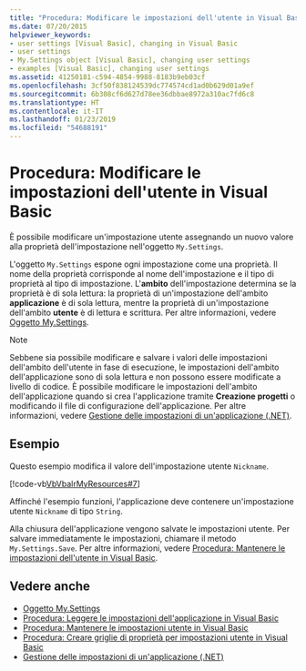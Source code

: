 ```yaml
---
title: "Procedura: Modificare le impostazioni dell'utente in Visual Basic"
ms.date: 07/20/2015
helpviewer_keywords:
- user settings [Visual Basic], changing in Visual Basic
- user settings
- My.Settings object [Visual Basic], changing user settings
- examples [Visual Basic], changing user settings
ms.assetid: 41250181-c594-4854-9988-8183b9eb03cf
ms.openlocfilehash: 3cf50f838124539dc774574cd1ad0b629d01a9ef
ms.sourcegitcommit: 6b308cf6d627d78ee36dbbae8972a310ac7fd6c8
ms.translationtype: HT
ms.contentlocale: it-IT
ms.lasthandoff: 01/23/2019
ms.locfileid: "54688191"
---
```

# <a name="how-to-change-user-settings-in-visual-basic"></a>Procedura: Modificare le impostazioni dell'utente in Visual Basic
È possibile modificare un'impostazione utente assegnando un nuovo valore alla proprietà dell'impostazione nell'oggetto `My.Settings`.  
  
 L'oggetto `My.Settings` espone ogni impostazione come una proprietà. Il nome della proprietà corrisponde al nome dell'impostazione e il tipo di proprietà al tipo di impostazione. L'**ambito** dell'impostazione determina se la proprietà è di sola lettura: la proprietà di un'impostazione dell'ambito **applicazione** è di sola lettura, mentre la proprietà di un'impostazione dell'ambito **utente** è di lettura e scrittura. Per altre informazioni, vedere [Oggetto My.Settings](../../../../visual-basic/language-reference/objects/my-settings-object.md).  
  
> [!NOTE]
>  Sebbene sia possibile modificare e salvare i valori delle impostazioni dell'ambito dell'utente in fase di esecuzione, le impostazioni dell'ambito dell'applicazione sono di sola lettura e non possono essere modificate a livello di codice. È possibile modificare le impostazioni dell'ambito dell'applicazione quando si crea l'applicazione tramite **Creazione progetti** o modificando il file di configurazione dell'applicazione. Per altre informazioni, vedere [Gestione delle impostazioni di un'applicazione (.NET)](/visualstudio/ide/managing-application-settings-dotnet).  
  
## <a name="example"></a>Esempio  
 Questo esempio modifica il valore dell'impostazione utente `Nickname`.  
  
 [!code-vb[VbVbalrMyResources#7](../../../../visual-basic/developing-apps/programming/app-settings/codesnippet/VisualBasic/how-to-change-user-settings_1.vb)]  
  
 Affinché l'esempio funzioni, l'applicazione deve contenere un'impostazione utente `Nickname` di tipo `String`.  
  
 Alla chiusura dell'applicazione vengono salvate le impostazioni utente. Per salvare immediatamente le impostazioni, chiamare il metodo `My.Settings.Save`. Per altre informazioni, vedere [Procedura: Mantenere le impostazioni dell'utente in Visual Basic](../../../../visual-basic/developing-apps/programming/app-settings/how-to-persist-user-settings.md).  
  
## <a name="see-also"></a>Vedere anche
- [Oggetto My.Settings](../../../../visual-basic/language-reference/objects/my-settings-object.md)
- [Procedura: Leggere le impostazioni dell'applicazione in Visual Basic](../../../../visual-basic/developing-apps/programming/app-settings/how-to-read-application-settings.md)
- [Procedura: Mantenere le impostazioni utente in Visual Basic](../../../../visual-basic/developing-apps/programming/app-settings/how-to-persist-user-settings.md)
- [Procedura: Creare griglie di proprietà per impostazioni utente in Visual Basic](../../../../visual-basic/developing-apps/programming/app-settings/how-to-create-property-grids-for-user-settings.md)
- [Gestione delle impostazioni di un'applicazione (.NET)](/visualstudio/ide/managing-application-settings-dotnet)
